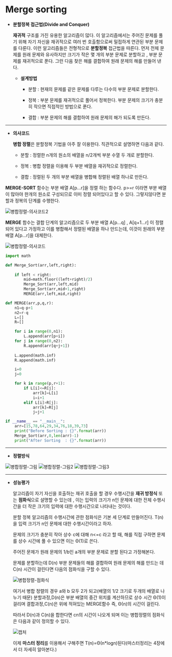 # Merge sorting
- **분할정복 접근법(Divide and Conquer)**

    **재귀적** 구조를 가진 유용한 알고리즘이 많다. 이 알고리즘에서는 주어진 문제를 풀기 위해 자기 자신을 재귀적으로 여러 번 호출함으로써 밀접하게 연관된 부분 문제를 다룬다. 이런 알고리즘들은 전형적으로 **분할정복** 접근법을 따른다. 먼저 전체 문제를 원래 문제와 유사하지만 크기가 작은 몇 개의 부분 문제로 분할하고 , 부분 문제를 재귀적으로 푼다. 그런 다음 찾은 해를 결합하여 원래 문제의 해를 만들어 낸다.

  + **설계방법**
    - 분할 : 현재의 문제를 같은 문제를 다루는 다수의 부분 문제로 분할한다.
  
    - 정복 : 부분 문제를 재귀적으로 풀어서 정복한다. 부분 문제의 크기가 충분히 작으면 직접적인 방법으로 푼다.
  
    - 결합 : 부분 문제의 해를 결합하여 원래 문제의 해가 되도록 만든다.

----

- **의사코드**

   **병합 정렬**은 분할정복 기법을 아주 잘 이용한다. 직관적으로 설명하면 다음과 같다.
   
   - 분할 : 정렬한 n개의 원소의 배열을 n/2개씩 부분 수열 두 개로 분할한다.
   
   - 정복 : 병합 정렬을 이용해 두 부분 배열을 재귀적으로 정렬한다.
   
   - 결합 : 정렬된 두 개의 부분 배열을 병합해 정렬된 배열 하나로 만든다.
   
**MERGE-SORT** 함수는 부분 배열 A[p...r]을 정렬 하는 함수다. p>=r 이라면 부분 배열이 많아야 한개의 원소로 구성되므로 이미 정렬 되어있다고 할 수 있다. 그렇지않다면 분할과 정복의 단계를 수행한다. 

![병합정렬-의사코드2](https://user-images.githubusercontent.com/70448161/92990718-902bd280-f519-11ea-9d62-5fdfa1b19c20.PNG)

**MERGE** 함수는 결합 단계의 알고리즘으로 두 부분 배열 A[p...q] , A[q+1...r] 이 정렬되어 있다고 가정하고 이를 병합해서 정렬된 배열을 하나 만드는데, 이것이 원래의 부분 배열 A[p...r]을 대체한다.
   
![병합정렬-의사코드](https://user-images.githubusercontent.com/70448161/92956042-2839a580-f4a1-11ea-8e34-8f6a53dfcc05.PNG)

```python
import math

def Merge_Sort(arr,left,right):
    
    if left < right:
        mid=math.floor((left+right)/2)
        Merge_Sort(arr,left,mid)
        Merge_Sort(arr,mid+1,right)
        MERGE(arr,left,mid,right)

def MERGE(arr,p,q,r):
    n1=q-p+1
    n2=r-q
    L=[]
    R=[]

    for i in range(0,n1):
        L.append(arr[p+i])
    for j in range(0,n2):
        R.append(arr[q+j+1])
    
    L.append(math.inf)
    R.append(math.inf)

    i=0
    j=0

    for k in range(p,r+1):
        if L[i]<=R[j]:
            arr[k]=L[i]
            i=i+1
        elif L[i]>R[j]:
            arr[k]=R[j]
            j=j+1

if __name__ == "__main__":
    arr=[15,78,64,29,34,76,18,39,73]
    print("Before Sorting : {}".format(arr))
    Merge_Sort(arr,0,len(arr)-1)
    print("After Sorting  : {}".format(arr))
```

---

- **정렬방식**

![병합정렬-그림](https://user-images.githubusercontent.com/70448161/92956038-27087880-f4a1-11ea-93b1-d246f5153457.PNG)
![병합정렬-그림2](https://user-images.githubusercontent.com/70448161/92956041-2839a580-f4a1-11ea-93c2-6b929aee3026.PNG)
![병합정렬-그림3](https://user-images.githubusercontent.com/70448161/92990451-a9338400-f517-11ea-868e-4b0a4336dda5.PNG)

---


- **성능평가**

  알고리즘이 자기 자신을 호출하는 재귀 호출을 할 경우 수행시간을 **재귀 방정식** 또는 **점화식**으로 설명할 수 있는데 , 이는 입력의 크기가 n인 문제에 대한 전체 수행시간을 더 작은 크기의 입력에 대한 수행시간으로 나타내는 것이다.
  
  분할 정복 알고리즘의 수행시간에 관한 점화식은 기본 세 단계로 만들어진다. T(n)을 입력 크기가 n인 문제에 대한 수행시간이라고 하자.
  
  문제의 크기가 충분히 작아 상수 c에 대해 n<=c 라고 할 때, 해를 직접 구하면 문제를 상수 시간에 풀 수 있으면 이는 Θ(1)로 쓴다.
  
  주어진 문제가 원래 문제의 1/b인 a개의 부분 문제로 분할 된다고 가정해본다.
  
  문제를 분할하는데 D(n) 부분 문제들의 해를 결합하여 원래 문제의 해를 만드는 데 C(n) 시간이 걸린다면 다음의 점화식을 구할 수 있다.
  
  ![병합정렬-점화식](https://user-images.githubusercontent.com/70448161/92990721-91f59600-f519-11ea-85d4-48708aee9ce5.PNG)
  
  여기서 병합 정렬의 경우 a와 b 모두 2가 되고(배열의 1/2 크기로 두개의 배열로 나누기 때문) 분할과정,D(n)은 부분 배열의 중간 위치를 계산하므로 상수 시간 Θ(1)이 걸리며 결합과정,C(n)은 위에 적혀있는 MERGE함수 즉, Θ(n)의 시간이 걸린다. 
  
  따라서 D(n)과 C(n)을 합한다면 cn의 시간이 나오게 되며 이는 병합정렬의 점화식은 다음과 같이 정의할 수 있다.
  
  ![캡처](https://user-images.githubusercontent.com/70448161/92990724-9621b380-f519-11ea-9f74-5dc433c19f39.PNG)
  
  이제 **마스터 정리**를 이용해서 구해주면 T(n)=Θ(n*logn)된다(마스터정리는 4장에서 더 자세히 알아본다.)
  
  


